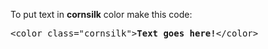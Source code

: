 To put text in <b>cornsilk</b> color make this code:
<pre>&lt;color class="cornsilk"&gt;<b>Text goes here!</b>&lt;/color&gt;</pre>
